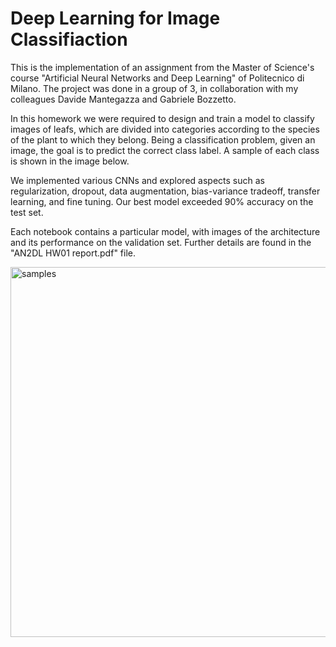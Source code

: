 # Deep Learning for Image Classifiaction

This is the implementation of an assignment from the Master of Science's course "Artificial Neural Networks and Deep Learning" of Politecnico di Milano. The project was done in a group of 3, in collaboration with my colleagues Davide Mantegazza and Gabriele Bozzetto.

In this homework we were required to design and train a model to classify images of leafs, which are divided into categories according to the species of the plant to which they belong. Being a classification problem, given an image, the goal is to predict the correct class label. A sample of each class is shown in the image below.



We implemented various CNNs and explored aspects such as regularization, dropout, data augmentation, bias-variance tradeoff, transfer learning, and fine tuning. Our best model exceeded 90% accuracy on the test set.

Each notebook contains a particular model, with images of the architecture and its performance on the validation set. Further details are found in the "AN2DL HW01 report.pdf" file.

<img width="592" alt="samples" src="https://github.com/LorenzoCastiglia/Deep-Learning-for-Image-Classifiaction/assets/61745838/a24a107b-daf7-4ad4-bbfc-bbf9a81e3d25">
